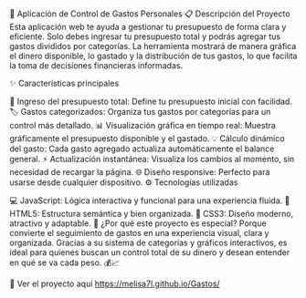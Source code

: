 💸 Aplicación de Control de Gastos Personales
📋 Descripción del Proyecto
Esta aplicación web te ayuda a gestionar tu presupuesto de forma clara y eficiente. Solo debes ingresar tu presupuesto total y podrás agregar tus gastos divididos por categorías. La herramienta mostrará de manera gráfica el dinero disponible, lo gastado y la distribución de tus gastos, lo que facilita la toma de decisiones financieras informadas.

✨ Características principales

📝 Ingreso del presupuesto total: Define tu presupuesto inicial con facilidad.
🏷️ Gastos categorizados: Organiza tus gastos por categorías para un control más detallado.
📊 Visualización gráfica en tiempo real: Muestra gráficamente el presupuesto disponible y el gastado.
💡 Cálculo dinámico del gasto: Cada gasto agregado actualiza automáticamente el balance general.
⚡ Actualización instantánea: Visualiza los cambios al momento, sin necesidad de recargar la página.
🌐 Diseño responsive: Perfecto para usarse desde cualquier dispositivo.
⚙️ Tecnologías utilizadas

💻 JavaScript: Lógica interactiva y funcional para una experiencia fluida.
🎨 HTML5: Estructura semántica y bien organizada.
🎨 CSS3: Diseño moderno, atractivo y adaptable.
🎯 ¿Por qué este proyecto es especial?
Porque convierte el seguimiento de gastos en una experiencia visual, clara y organizada. Gracias a su sistema de categorías y gráficos interactivos, es ideal para quienes buscan un control total de su dinero y desean entender en qué se va cada peso. 💰📈

🔗 Ver el proyecto aquí
https://melisa7l.github.io/Gastos/

